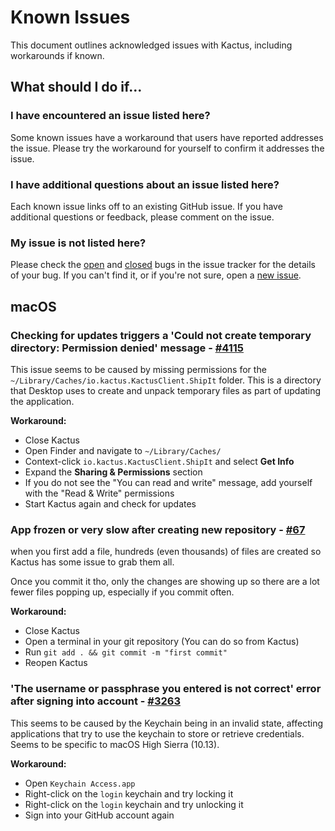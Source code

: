 # Known Issues

This document outlines acknowledged issues with Kactus, including workarounds if known.

## What should I do if...

### I have encountered an issue listed here?

Some known issues have a workaround that users have reported addresses the issue. Please try the workaround for yourself to confirm it addresses the issue.

### I have additional questions about an issue listed here?

Each known issue links off to an existing GitHub issue. If you have additional questions or feedback, please comment on the issue.

### My issue is not listed here?

Please check the [open](https://github.com/kactus-io/kactus/labels/bug) and [closed](https://github.com/kactus-io/kactus/issues?q=is%3Aclosed+label%3Abug) bugs in the issue tracker for the details of your bug. If you can't find it, or if you're not sure, open a [new issue](https://github.com/kactus-io/kactus/issues/new).

## macOS

### Checking for updates triggers a 'Could not create temporary directory: Permission denied' message - [#4115](https://github.com/desktop/desktop/issues/4115)

This issue seems to be caused by missing permissions for the `~/Library/Caches/io.kactus.KactusClient.ShipIt` folder. This is a directory that Desktop uses to create and unpack temporary files as part of updating the application.

**Workaround:**

 - Close Kactus
 - Open Finder and navigate to `~/Library/Caches/`
 - Context-click `io.kactus.KactusClient.ShipIt` and select **Get Info**
 - Expand the **Sharing & Permissions** section
 - If you do not see the "You can read and write" message, add yourself with
   the "Read & Write" permissions
 - Start Kactus again and check for updates

### App frozen or very slow after creating new repository - [#67](https://github.com/kactus-io/kactus/issues/67)

when you first add a file, hundreds (even thousands) of files are created so Kactus has some issue to grab them all.

Once you commit it tho, only the changes are showing up so there are a lot fewer files popping up, especially if you commit often.

**Workaround:**

- Close Kactus
- Open a terminal in your git repository (You can do so from Kactus)
- Run `git add . && git commit -m "first commit"`
- Reopen Kactus

### 'The username or passphrase you entered is not correct' error after signing into account - [#3263](https://github.com/desktop/desktop/issues/3263)

This seems to be caused by the Keychain being in an invalid state, affecting applications that try to use the keychain to store or retrieve credentials. Seems to be specific to macOS High Sierra (10.13).

**Workaround:**

- Open `Keychain Access.app`
- Right-click on the `login` keychain and try locking it
- Right-click on the `login` keychain and try unlocking it
- Sign into your GitHub account again
